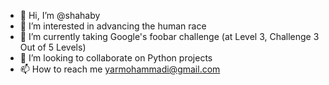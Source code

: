 - 👋 Hi, I’m @shahaby
- 👀 I’m interested in advancing the human race
- 🌱 I’m currently taking Google's foobar challenge (at Level 3, Challenge 3 Out of 5 Levels)
- 💞️ I’m looking to collaborate on Python projects
- 📫 How to reach me yarmohammadi@gmail.com

<!---
shahaby/shahaby is a ✨ special ✨ repository because its `README.md` (this file) appears on your GitHub profile.
You can click the Preview link to take a look at your changes.
--->
